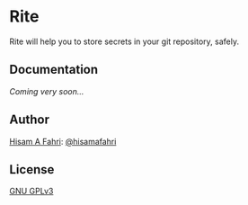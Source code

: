 # Rite

Rite will help you to store secrets in your git repository, safely.

## Documentation

*Coming very soon...*

## Author

[Hisam A Fahri](https://hisamafahri.com): [@hisamafahri](https://github.com/hisamafahri)

## License

[GNU GPLv3](LICENSE)